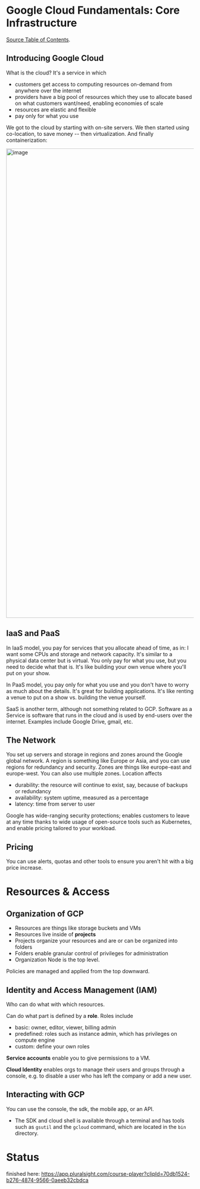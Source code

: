 # Google Cloud Fundamentals: Core Infrastructure

[Source Table of Contents](https://app.pluralsight.com/library/courses/google-cloud-fundamentals-core-infrastructure/table-of-contents).

## Introducing Google Cloud
What is the cloud? It's a service in which 
- customers get access to computing resources on-demand from anywhere over the internet
- providers have a big pool of resources which they use to allocate based on what customers want/need, enabling economies of scale
- resources are elastic and flexible
- pay only for what you use 

We got to the cloud by starting with on-site servers. We then started using co-location, to save money -- then virtualization. And finally containerization:

<img width="1260" alt="image" src="https://user-images.githubusercontent.com/2437758/174881960-ff508753-6804-429a-a8b1-cd6ca4375b91.png">

## IaaS and PaaS
In IaaS model, you pay for services that you allocate ahead of time, as in: I want some CPUs and storage and network capacity. It's similar to a physical data center but is virtual. You only pay for what you use, but you need to decide what that is. It's like building your own venue where you'll put on your show.

In PaaS model, you pay only for what you use and you don't have to worry as much about the details. It's great for building applications. It's like renting a venue to put on a show vs. building the venue yourself. 

SaaS is another term, although not something related to GCP. Software as a Service is software that runs in the cloud and is used by end-users over the internet. Examples include Google Drive, gmail, etc. 

## The Network
You set up servers and storage in regions and zones around the Google global network. A region is something like Europe or Asia, and you can use regions for redundancy and security. Zones are things like europe-east and europe-west. You can also use multiple zones. Location affects 
- durability: the resource will continue to exist, say, because of backups or redundancy
- availability: system uptime, measured as a percentage
- latency: time from server to user

Google has wide-ranging security protections; enables customers to leave at any time thanks to wide usage of open-source tools such as Kubernetes, and enable pricing tailored to your workload.

## Pricing
You can use alerts, quotas and other tools to ensure you aren't hit with a big price increase. 

# Resources & Access

## Organization of GCP
- Resources are things like storage buckets and VMs
- Resources live inside of **projects**
- Projects  organize your resources and are or can be organized into folders
- Folders enable granular control of privileges for administration
- Organization Node is the top level.

Policies are managed and applied from the top downward. 

## Identity and Access Management (IAM)
Who can do what with which resources.

Can do what part is defined by a **role**. Roles include
- basic: owner, editor, viewer, billing admin
- predefined: roles such as instance admin, which has privileges on compute engine
- custom: define your own roles

**Service accounts** enable you to give permissions to a VM.

**Cloud Identity** enables orgs to manage their users and groups through a console, e.g. to disable a user who has left the company or add a new user.

## Interacting with GCP
You can use the console, the sdk, the mobile app, or an API.
- The SDK and cloud shell is available through a terminal and has tools such as `gsutil` and the `gcloud` command, which are located in the `bin` directory. 

# Status
finished here: https://app.pluralsight.com/course-player?clipId=70db1524-b276-4874-9566-0aeeb32cbdca
